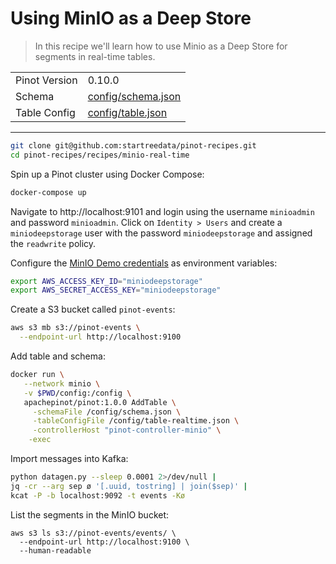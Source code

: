 # Using MinIO as a Deep Store

> In this recipe we'll learn how to use Minio as a Deep Store for segments in real-time tables.

<table>
  <tr>
    <td>Pinot Version</td>
    <td>0.10.0</td>
  </tr>
  <tr>
    <td>Schema</td>
    <td><a href="config/schema.json">config/schema.json</a></td>
  </tr>
    <tr>
    <td>Table Config</td>
    <td><a href="config/table.json">config/table.json</a></td>
  </tr>
</table>


***

```bash
git clone git@github.com:startreedata/pinot-recipes.git
cd pinot-recipes/recipes/minio-real-time
```

Spin up a Pinot cluster using Docker Compose:

```bash
docker-compose up
```

Navigate to http://localhost:9101 and login using the username `minioadmin` and password `minioadmin`. 
Click on `Identity > Users` and create a `miniodeepstorage` user with the password `miniodeepstorage` and assigned the `readwrite` policy.

Configure the [MinIO Demo credentials](https://docs.min.io/docs/aws-cli-with-minio) as environment variables:

```bash
export AWS_ACCESS_KEY_ID="miniodeepstorage" 
export AWS_SECRET_ACCESS_KEY="miniodeepstorage" 
```

Create a S3 bucket called `pinot-events`:

```bash
aws s3 mb s3://pinot-events \
  --endpoint-url http://localhost:9100 
```

Add table and schema:

```bash
docker run \
   --network minio \
   -v $PWD/config:/config \
   apachepinot/pinot:1.0.0 AddTable \
     -schemaFile /config/schema.json \
     -tableConfigFile /config/table-realtime.json \
     -controllerHost "pinot-controller-minio" \
    -exec
```


Import messages into Kafka:

```bash
python datagen.py --sleep 0.0001 2>/dev/null |
jq -cr --arg sep ø '[.uuid, tostring] | join($sep)' |
kcat -P -b localhost:9092 -t events -Kø
```

List the segments in the MinIO bucket:

```
aws s3 ls s3://pinot-events/events/ \
  --endpoint-url http://localhost:9100 \
  --human-readable 
```
